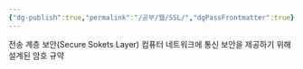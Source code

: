 ```yaml
---
{"dg-publish":true,"permalink":"/공부/웹/SSL/","dgPassFrontmatter":true}
---
```



전송 계층 보안(Secure Sokets Layer)
컴퓨터 네트워크에 통신 보안을 제공하기 위해 설계된 암호 규약